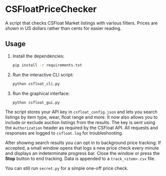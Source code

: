# CSFloatPriceChecker

A script that checks CSFloat Market listings with various filters.
Prices are shown in US dollars rather than cents for easier reading.

## Usage

1. Install the dependencies:
   ```bash
   pip install -r requirements.txt
   ```
2. Run the interactive CLI script:
   ```bash
   python csfloat_cli.py
   ```
3. Run the graphical interface:
   ```bash
   python csfloat_gui.py
   ```

The script stores your API key in `csfloat_config.json` and lets you search listings by item type, wear, float range and more. It now also allows you to include or exclude auction listings from the results. The key is sent using the `Authorization` header as required by the CSFloat API. All requests and responses are logged to `csfloat.log` for troubleshooting.

After showing search results you can opt in to background price tracking. If accepted, a small window opens that logs a new price check every minute and displays an indeterminate progress bar. Close the window or press the **Stop** button to end tracking. Data is appended to a `track_<item>.csv` file.


You can still run `secret.py` for a simple one-off price check.
